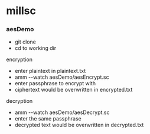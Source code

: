 # millsc

### aesDemo
- git clone
- cd to working dir

encryption
- enter plaintext in plaintext.txt
- amm --watch aesDemo/aesEncrypt.sc
- enter passphrase to encrypt with
- ciphertext would be overwritten in encrypted.txt

decryption
- amm --watch aesDemo/aesDecrypt.sc
- enter the same passphrase
- decrypted text would be overwritten in decrypted.txt
